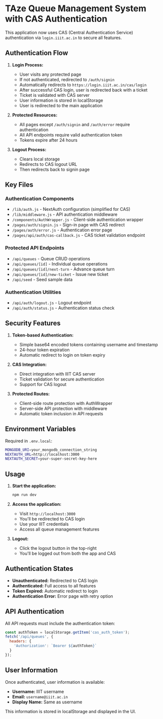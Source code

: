 # TAze Queue Management System with CAS Authentication

This application now uses CAS (Central Authentication Service) authentication via `login.iiit.ac.in` to secure all features.

## Authentication Flow

1. **Login Process:**
   - User visits any protected page
   - If not authenticated, redirected to `/auth/signin`
   - Automatically redirects to `https://login.iiit.ac.in/cas/login`
   - After successful CAS login, user is redirected back with a ticket
   - Ticket is validated with CAS server
   - User information is stored in localStorage
   - User is redirected to the main application

2. **Protected Resources:**
   - All pages except `/auth/signin` and `/auth/error` require authentication
   - All API endpoints require valid authentication token
   - Tokens expire after 24 hours

3. **Logout Process:**
   - Clears local storage
   - Redirects to CAS logout URL
   - Then redirects back to signin page

## Key Files

### Authentication Components
- `/lib/auth.js` - NextAuth configuration (simplified for CAS)
- `/lib/middleware.js` - API authentication middleware
- `/components/AuthWrapper.js` - Client-side authentication wrapper
- `/pages/auth/signin.js` - Sign-in page with CAS redirect
- `/pages/auth/error.js` - Authentication error page
- `/pages/api/auth/cas-callback.js` - CAS ticket validation endpoint

### Protected API Endpoints
- `/api/queues` - Queue CRUD operations
- `/api/queues/[id]` - Individual queue operations
- `/api/queues/[id]/next-turn` - Advance queue turn
- `/api/queues/[id]/new-ticket` - Issue new ticket
- `/api/seed` - Seed sample data

### Authentication Utilities
- `/api/auth/logout.js` - Logout endpoint
- `/api/auth/status.js` - Authentication status check

## Security Features

1. **Token-based Authentication:**
   - Simple base64 encoded tokens containing username and timestamp
   - 24-hour token expiration
   - Automatic redirect to login on token expiry

2. **CAS Integration:**
   - Direct integration with IIIT CAS server
   - Ticket validation for secure authentication
   - Support for CAS logout

3. **Protected Routes:**
   - Client-side route protection with AuthWrapper
   - Server-side API protection with middleware
   - Automatic token inclusion in API requests

## Environment Variables

Required in `.env.local`:
```bash
MONGODB_URI=your_mongodb_connection_string
NEXTAUTH_URL=http://localhost:3000
NEXTAUTH_SECRET=your-super-secret-key-here
```

## Usage

1. **Start the application:**
   ```bash
   npm run dev
   ```

2. **Access the application:**
   - Visit `http://localhost:3000`
   - You'll be redirected to CAS login
   - Use your IIIT credentials
   - Access all queue management features

3. **Logout:**
   - Click the logout button in the top-right
   - You'll be logged out from both the app and CAS

## Authentication States

- **Unauthenticated:** Redirected to CAS login
- **Authenticated:** Full access to all features
- **Token Expired:** Automatic redirect to login
- **Authentication Error:** Error page with retry option

## API Authentication

All API requests must include the authentication token:
```javascript
const authToken = localStorage.getItem('cas_auth_token');
fetch('/api/queues', {
  headers: {
    'Authorization': `Bearer ${authToken}`
  }
});
```

## User Information

Once authenticated, user information is available:
- **Username:** IIIT username
- **Email:** `username@iiit.ac.in`
- **Display Name:** Same as username

This information is stored in localStorage and displayed in the UI.
